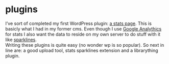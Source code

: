 <!--
  date: 2007-01-23
  modified: 2007-01-23
  slug: plugins
  type: post
  categories: backend, Wordpress
  tags: Google
-->

# plugins

<p><a href="?page_id=276"></a>I&#8217;ve sort of completed my first WordPress plugin: <a href="?page_id=276">a stats page</a>. This is basicly what I had in my former cms. Even though I use <a href="http://www.google.com/analytics" target="_blank">Google Analythics</a> for stats I also want the data to reside on my own server to do stuff with it like <a href="http://sparkline.org/" target="_blank">sparklines</a>.<br />
Writing these plugins is quite easy (no wonder wp is so popular). So next in line are: a good upload tool, stats sparklines extension and a librarything plugin.</p>
